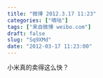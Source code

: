 ```yaml
---
title: "微博 2012.3.17 11:23"
categories: ["嘀咕"]
tags: ["来自微博 weibo.com"]
draft: false
slug: "Sq9XMd"
date: "2012-03-17 11:23:00"
---
```


<p>小米真的卖得这么快？ ​​​​</p>
